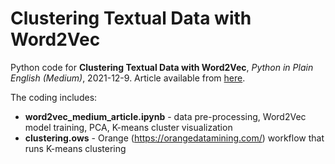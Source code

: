 # Clustering Textual Data with Word2Vec
Python code for **Clustering Textual Data with Word2Vec**, *Python in Plain English (Medium)*, 2021-12-9.
Article available from [here](https://python.plainenglish.io/clustering-textual-data-with-word2vec-866dafbd213f?sk=030ab0ea61c251eee83b94ba2759d5a4).


The coding includes:
* **word2vec_medium_article.ipynb** - data pre-processing, Word2Vec model training, PCA, K-means cluster visualization
* **clustering.ows** - Orange (https://orangedatamining.com/) workflow that runs K-means clustering
